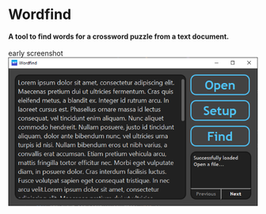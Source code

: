 # Wordfind
**A tool to find words for a crossword puzzle from a text document.**\
\
early screenshot
\
![Wordfind Screenshot](https://github.com/TomasMacak/Wordfind/blob/master/GitHub/Wordfind.png)
